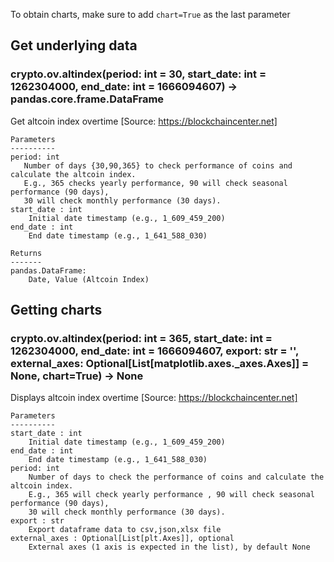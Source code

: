 To obtain charts, make sure to add `chart=True` as the last parameter

## Get underlying data 
### crypto.ov.altindex(period: int = 30, start_date: int = 1262304000, end_date: int = 1666094607) -> pandas.core.frame.DataFrame

Get altcoin index overtime
    [Source: https://blockchaincenter.net]

    Parameters
    ----------
    period: int
       Number of days {30,90,365} to check performance of coins and calculate the altcoin index.
       E.g., 365 checks yearly performance, 90 will check seasonal performance (90 days),
       30 will check monthly performance (30 days).
    start_date : int
        Initial date timestamp (e.g., 1_609_459_200)
    end_date : int
        End date timestamp (e.g., 1_641_588_030)

    Returns
    -------
    pandas.DataFrame:
        Date, Value (Altcoin Index)

## Getting charts 
### crypto.ov.altindex(period: int = 365, start_date: int = 1262304000, end_date: int = 1666094607, export: str = '', external_axes: Optional[List[matplotlib.axes._axes.Axes]] = None, chart=True) -> None

Displays altcoin index overtime
     [Source: https://blockchaincenter.net]

    Parameters
    ----------
    start_date : int
        Initial date timestamp (e.g., 1_609_459_200)
    end_date : int
        End date timestamp (e.g., 1_641_588_030)
    period: int
        Number of days to check the performance of coins and calculate the altcoin index.
        E.g., 365 will check yearly performance , 90 will check seasonal performance (90 days),
        30 will check monthly performance (30 days).
    export : str
        Export dataframe data to csv,json,xlsx file
    external_axes : Optional[List[plt.Axes]], optional
        External axes (1 axis is expected in the list), by default None
